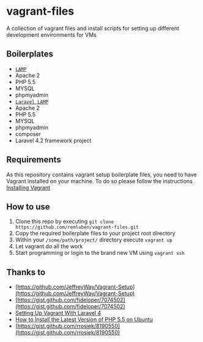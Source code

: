 # vagrant-files

A collection of vagrant files and install scripts for setting up different development environments for VMs

## Boilerplates

- [`LAMP`](./boilerplates/lamp)
 - Apache 2
 - PHP 5.5
 - MYSQL 
 - phpmyadmin
- [`Laravel LAMP`](./boilerplates/lamp-laravel)
 - Apache 2
 - PHP 5.5
 - MYSQL
 - phpmyadmin
 - composer
 - Laravel 4.2 framework project

## Requirements

As this repository contains vagrant setup boilerplate files, you need to have Vagrant installed on your machine. To do so please follow the instructions [Installing Vagrant](http://docs.vagrantup.com/v2/installation/)

## How to use

1. Clone this repo by executing `git clone https://github.com/remluben/vagrant-files.git`
2. Copy the required boilerplate files to your project root directory
3. Within your `/some/path/project/` directory execute `vagrant up`
4. Let vagrant do all the work
5. Start programming or login to the brand new VM using `vagrant ssh`

## Thanks to

- [https://github.com/JeffreyWay/Vagrant-Setup](https://github.com/JeffreyWay/Vagrant-Setup)
- [https://gist.github.com/fideloper/7074502](https://gist.github.com/fideloper/7074502)
- [Setting Up Vagrant With Laravel 4](http://culttt.com/2013/06/17/setting-up-vagrant-with-laravel-4/)
- [How to Install the Latest Version of PHP 5.5 on Ubuntu](http://www.dev-metal.com/how-to-setup-latest-version-of-php-5-5-on-ubuntu-12-04-lts/)
- [https://gist.github.com/rrosiek/8190550](https://gist.github.com/rrosiek/8190550)
